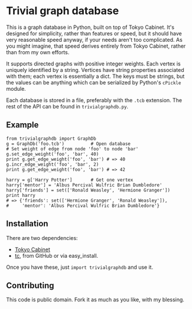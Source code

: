 Trivial graph database
======================

This is a graph database in Python, built on top of Tokyo
Cabinet. It's designed for simplicity, rather than features or speed,
but it should have very reasonable speed anyway, if your needs aren't
too complicated. As you might imagine, that speed derives entirely
from Tokyo Cabinet, rather than from my own efforts.

It supports directed graphs with positive integer weights. Each vertex
is uniquely identified by a string. Vertices have string properties
associated with them; each vertex is essentially a dict. The keys must
be strings, but the values can be anything which can be serialized by
Python's `cPickle` module.

Each database is stored in a file, preferably with the `.tcb`
extension. The rest of the API can be found in `trivialgraphdb.py`.

Example
-------

    from trivialgraphdb import GraphDb
    g = GraphDb('foo.tcb')          # Open database
    # Set weight of edge from node 'foo' to node 'bar'
    g.set_edge_weight('foo', 'bar', 40)
    print g.get_edge_weight('foo', 'bar') # => 40
    g.incr_edge_weight('foo', 'bar', 2)
    print g.get_edge_weight('foo', 'bar') # => 42
    
    harry = g['Harry Potter']       # Get one vertex
    harry['mentor'] = 'Albus Percival Wulfric Brian Dumbledore'
    harry['friends'] = set(['Ronald Weasley', 'Hermione Granger'])
    print harry
    # => {'friends': set(['Hermione Granger', 'Ronald Weasley']), 
    #     'mentor': 'Albus Percival Wulfric Brian Dumbledore'}

Installation
------------

There are two dependencies:

* [Tokyo Cabinet](http://fallabs.com/tokyocabinet/)
* [tc](https://github.com/rsms/tc/), from GitHub or via easy_install.

Once you have these, just `import trivialgraphdb` and use it.

Contributing
------------

This code is public domain. Fork it as much as you like, with my blessing.